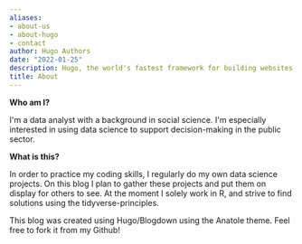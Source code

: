 ```yaml
---
aliases:
- about-us
- about-hugo
- contact
author: Hugo Authors
date: "2022-01-25"
description: Hugo, the world's fastest framework for building websites
title: About
---
```


**Who am I?**

I'm a data analyst with a background in social science. I'm especially interested in using data science to support decision-making in the public sector.

**What is this?**

In order to practice my coding skills, I regularly do my own data science projects. On this blog I plan to gather these projects and put them on display for others to see. At the moment I solely work in R, and strive to find solutions using the tidyverse-principles. 

This blog was created using Hugo/Blogdown using the Anatole theme. Feel free to fork it from my Github! 

